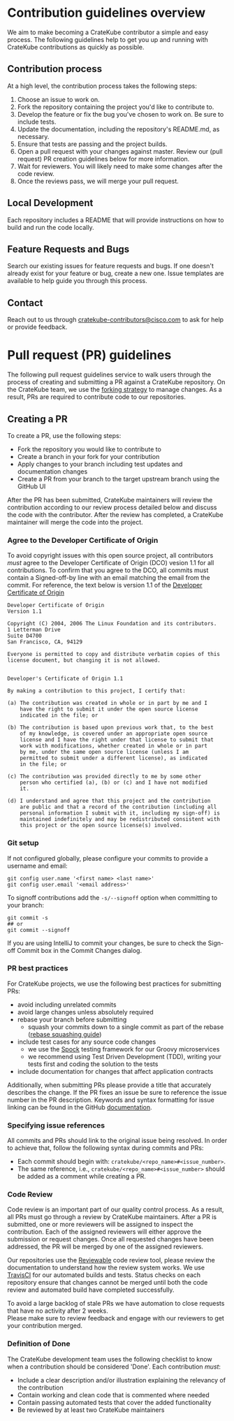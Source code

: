 # Contribution guidelines overview

We aim to make becoming a CrateKube contributor a simple and easy process. The following guidelines help to get you up and running with CrateKube contributions as quickly as possible.

## Contribution process

At a high level, the contribution process takes the following steps:

1. Choose an issue to work on.
2. Fork the repository containing the project you'd like to contribute to.
3. Develop the feature or fix the bug you've chosen to work on. Be sure to include tests.
4. Update the documentation, including the repository's README.md, as necessary.
5. Ensure that tests are passing and the project builds.
6. Open a pull request with your changes against master. Review our (pull request) PR creation guidelines below for more information.
7. Wait for reviewers. You will likely need to make some changes after the code review.
8. Once the reviews pass, we will merge your pull request.

## Local Development

Each repository includes a README that will provide instructions on how to build and run the code locally.

## Feature Requests and Bugs

Search our existing issues for feature requests and bugs. If one doesn't already exist for your feature or bug, create a new one. Issue templates are available to help guide you through this process.

## Contact

Reach out to us through cratekube-contributors@cisco.com to ask for help or provide feedback.


# Pull request (PR) guidelines

The following pull request guidelines service to walk users through the process of creating and submitting a
PR against a CrateKube repository. On the CrateKube team, we use the [forking strategy](https://gist.github.com/Chaser324/ce0505fbed06b947d962)
to manage changes. As a result, PRs are required to contribute code to our repositories.

## Creating a PR
To create a PR, use the following steps:
- Fork the repository you would like to contribute to
- Create a branch in your fork for your contribution
- Apply changes to your branch including test updates and documentation changes
- Create a PR from your branch to the target upstream branch using the GitHub UI

After the PR has been submitted, CrateKube maintainers will review the contribution according to our review process detailed below
and discuss the code with the contributor. After the review has completed, a CrateKube maintainer will merge the code into the project.

### Agree to the Developer Certificate of Origin
To avoid copyright issues with this open source project, all contributors *must* agree to the Developer Certificate of Origin (DCO)
vesion 1.1 for all contributions.  To confirm that you agree to the DCO, all commits must contain a Signed-off-by line with an
email matching the email from the commit.  For reference, the text below is version 1.1 of the
[Developer Certificate of Origin](https://developercertificate.org/)
```
Developer Certificate of Origin
Version 1.1

Copyright (C) 2004, 2006 The Linux Foundation and its contributors.
1 Letterman Drive
Suite D4700
San Francisco, CA, 94129

Everyone is permitted to copy and distribute verbatim copies of this
license document, but changing it is not allowed.


Developer's Certificate of Origin 1.1

By making a contribution to this project, I certify that:

(a) The contribution was created in whole or in part by me and I
    have the right to submit it under the open source license
    indicated in the file; or

(b) The contribution is based upon previous work that, to the best
    of my knowledge, is covered under an appropriate open source
    license and I have the right under that license to submit that
    work with modifications, whether created in whole or in part
    by me, under the same open source license (unless I am
    permitted to submit under a different license), as indicated
    in the file; or

(c) The contribution was provided directly to me by some other
    person who certified (a), (b) or (c) and I have not modified
    it.

(d) I understand and agree that this project and the contribution
    are public and that a record of the contribution (including all
    personal information I submit with it, including my sign-off) is
    maintained indefinitely and may be redistributed consistent with
    this project or the open source license(s) involved.
```

### Git setup
If not configured globally, please configure your commits to provide a username and email:
```
git config user.name '<first name> <last name>'
git config user.email '<email address>'
```

To signoff contributions add the `-s/--signoff` option when committing to your branch:
```
git commit -s
## or
git commit --signoff
```

If you are using IntelliJ to commit your changes, be sure to check the Sign-off Commit box in the Commit Changes dialog. 

### PR best practices
For CrateKube projects, we use the following best practices for submitting PRs:
- avoid including unrelated commits
- avoid large changes unless absolutely required
- rebase your branch before submitting
    - squash your commits down to a single commit as part of the rebase ([rebase squashing guide](https://medium.com/@slamflipstrom/a-beginners-guide-to-squashing-commits-with-git-rebase-8185cf6e62ec))
- include test cases for any source code changes
  - we use the [Spock](http://spockframework.org/spock/docs/1.3/index.html) testing framework for our Groovy microservices
  - we recommend using Test Driven Development (TDD), writing your tests first and coding the solution to the tests
- include documentation for changes that affect application contracts

Additionally, when submitting PRs please provide a title that accurately describes the change. If the PR fixes an issue be sure
to reference the issue number in the PR description. Keywords and syntax formatting for issue linking can be found
in the GitHub [documentation](https://help.github.com/en/github/managing-your-work-on-github/linking-a-pull-request-to-an-issue#linking-a-pull-request-to-an-issue-using-a-keyword).

### Specifying issue references
All commits and PRs should link to the original issue being resolved. In order to achieve that, follow the following syntax during commits and PRs:
- Each commit should begin with: `cratekube/<repo_name>#<issue_number>`.
- The same reference, i.e., `cratekube/<repo_name>#<issue_number>` should be added as a comment while creating a PR. 


### Code Review
Code review is an important part of our quality control process. As a result, all PRs must go through a review by CrateKube
maintainers. After a PR is submitted, one or more reviewers will be assigned to inspect the contribution. Each of the assigned
reviewers will either approve the submission or request changes. Once all requested changes have been addressed, the PR will
be merged by one of the assigned reviewers.

Our repositories use the [Reviewable](https://docs.reviewable.io/) code review tool, please review the documentation
to understand how the review system works.  We use [TravisCI](https://travis-ci.com/) for our automated builds and tests.
Status checks on each repository ensure that changes cannot be merged until both the code review and automated build have
completed successfully.

To avoid a large backlog of stale PRs we have automation to close requests that have no activity after 2 weeks.  
Please make sure to review feedback and engage with our reviewers to get your contribution merged.

### Definition of Done
The CrateKube development team uses the following checklist to know when a contribution should be considered 'Done'. Each contribution *must*:
- Include a clear description and/or illustration explaining the relevancy of the contribution
- Contain working and clean code that is commented where needed
- Contain passing automated tests that cover the added functionality
- Be reviewed by at least two CrateKube maintainers
